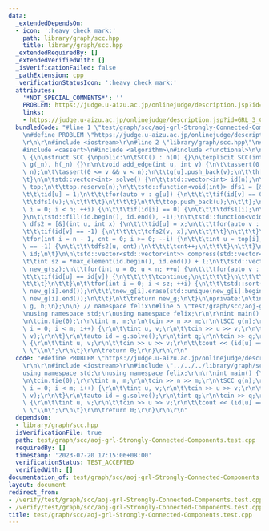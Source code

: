 ```yaml
---
data:
  _extendedDependsOn:
  - icon: ':heavy_check_mark:'
    path: library/graph/scc.hpp
    title: library/graph/scc.hpp
  _extendedRequiredBy: []
  _extendedVerifiedWith: []
  _isVerificationFailed: false
  _pathExtension: cpp
  _verificationStatusIcon: ':heavy_check_mark:'
  attributes:
    '*NOT_SPECIAL_COMMENTS*': ''
    PROBLEM: https://judge.u-aizu.ac.jp/onlinejudge/description.jsp?id=GRL_3_C
    links:
    - https://judge.u-aizu.ac.jp/onlinejudge/description.jsp?id=GRL_3_C
  bundledCode: "#line 1 \"test/graph/scc/aoj-grl-Strongly-Connected-Components.test.cpp\"\
    \n#define PROBLEM \"https://judge.u-aizu.ac.jp/onlinejudge/description.jsp?id=GRL_3_C\"\
    \r\n\r\n#include <iostream>\r\n#line 2 \"library/graph/scc.hpp\"\n#include <vector>\n\
    #include <cassert>\n#include <algorithm>\n#include <functional>\n\nnamespace felix\
    \ {\n\nstruct SCC {\npublic:\n\tSCC() : n(0) {}\n\texplicit SCC(int _n) : n(_n),\
    \ g(_n), h(_n) {}\n\n\tvoid add_edge(int u, int v) {\n\t\tassert(0 <= u && u <\
    \ n);\n\t\tassert(0 <= v && v < n);\n\t\tg[u].push_back(v);\n\t\th[v].push_back(u);\n\
    \t}\n\n\tstd::vector<int> solve() {\n\t\tstd::vector<int> id(n);\n\t\tstd::vector<int>\
    \ top;\n\t\ttop.reserve(n);\n\t\tstd::function<void(int)> dfs1 = [&](int u) {\n\
    \t\t\tid[u] = 1;\n\t\t\tfor(auto v : g[u]) {\n\t\t\t\tif(id[v] == 0) {\n\t\t\t\
    \t\tdfs1(v);\n\t\t\t\t}\n\t\t\t}\n\t\t\ttop.push_back(u);\n\t\t};\n\t\tfor(int\
    \ i = 0; i < n; ++i) {\n\t\t\tif(id[i] == 0) {\n\t\t\t\tdfs1(i);\n\t\t\t}\n\t\t\
    }\n\t\tstd::fill(id.begin(), id.end(), -1);\n\t\tstd::function<void(int, int)>\
    \ dfs2 = [&](int u, int x) {\n\t\t\tid[u] = x;\n\t\t\tfor(auto v : h[u]) {\n\t\
    \t\t\tif(id[v] == -1) {\n\t\t\t\t\tdfs2(v, x);\n\t\t\t\t}\n\t\t\t}\n\t\t};\n\t\
    \tfor(int i = n - 1, cnt = 0; i >= 0; --i) {\n\t\t\tint u = top[i];\n\t\t\tif(id[u]\
    \ == -1) {\n\t\t\t\tdfs2(u, cnt);\n\t\t\t\tcnt++;\n\t\t\t}\n\t\t}\n\t\treturn\
    \ id;\n\t}\n\n\tstd::vector<std::vector<int>> compress(std::vector<int> id) {\n\
    \t\tint sz = *max_element(id.begin(), id.end()) + 1;\n\t\tstd::vector<std::vector<int>>\
    \ new_g(sz);\n\t\tfor(int u = 0; u < n; ++u) {\n\t\t\tfor(auto v : g[u]) {\n\t\
    \t\t\tif(id[u] == id[v]) {\n\t\t\t\t\tcontinue;\n\t\t\t\t}\n\t\t\t\tnew_g[id[u]].push_back(id[v]);\n\
    \t\t\t}\n\t\t}\n\t\tfor(int i = 0; i < sz; ++i) {\n\t\t\tstd::sort(new_g[i].begin(),\
    \ new_g[i].end());\n\t\t\tnew_g[i].erase(std::unique(new_g[i].begin(), new_g[i].end()),\
    \ new_g[i].end());\n\t\t}\n\t\treturn new_g;\n\t}\n\nprivate:\n\tint n;\n\tstd::vector<std::vector<int>>\
    \ g, h;\n};\n\n} // namespace felix\n#line 5 \"test/graph/scc/aoj-grl-Strongly-Connected-Components.test.cpp\"\
    \nusing namespace std;\r\nusing namespace felix;\r\n\r\nint main() {\r\n\tios::sync_with_stdio(false);\r\
    \n\tcin.tie(0);\r\n\tint n, m;\r\n\tcin >> n >> m;\r\n\tSCC g(n);\r\n\tfor(int\
    \ i = 0; i < m; i++) {\r\n\t\tint u, v;\r\n\t\tcin >> u >> v;\r\n\t\tg.add_edge(u,\
    \ v);\r\n\t}\r\n\tauto id = g.solve();\r\n\tint q;\r\n\tcin >> q;\r\n\twhile(q--)\
    \ {\r\n\t\tint u, v;\r\n\t\tcin >> u >> v;\r\n\t\tcout << (id[u] == id[v]) <<\
    \ \"\\n\";\r\n\t}\r\n\treturn 0;\r\n}\r\n\r\n"
  code: "#define PROBLEM \"https://judge.u-aizu.ac.jp/onlinejudge/description.jsp?id=GRL_3_C\"\
    \r\n\r\n#include <iostream>\r\n#include \"../../../library/graph/scc.hpp\"\r\n\
    using namespace std;\r\nusing namespace felix;\r\n\r\nint main() {\r\n\tios::sync_with_stdio(false);\r\
    \n\tcin.tie(0);\r\n\tint n, m;\r\n\tcin >> n >> m;\r\n\tSCC g(n);\r\n\tfor(int\
    \ i = 0; i < m; i++) {\r\n\t\tint u, v;\r\n\t\tcin >> u >> v;\r\n\t\tg.add_edge(u,\
    \ v);\r\n\t}\r\n\tauto id = g.solve();\r\n\tint q;\r\n\tcin >> q;\r\n\twhile(q--)\
    \ {\r\n\t\tint u, v;\r\n\t\tcin >> u >> v;\r\n\t\tcout << (id[u] == id[v]) <<\
    \ \"\\n\";\r\n\t}\r\n\treturn 0;\r\n}\r\n\r\n"
  dependsOn:
  - library/graph/scc.hpp
  isVerificationFile: true
  path: test/graph/scc/aoj-grl-Strongly-Connected-Components.test.cpp
  requiredBy: []
  timestamp: '2023-07-20 17:15:06+08:00'
  verificationStatus: TEST_ACCEPTED
  verifiedWith: []
documentation_of: test/graph/scc/aoj-grl-Strongly-Connected-Components.test.cpp
layout: document
redirect_from:
- /verify/test/graph/scc/aoj-grl-Strongly-Connected-Components.test.cpp
- /verify/test/graph/scc/aoj-grl-Strongly-Connected-Components.test.cpp.html
title: test/graph/scc/aoj-grl-Strongly-Connected-Components.test.cpp
---
```

